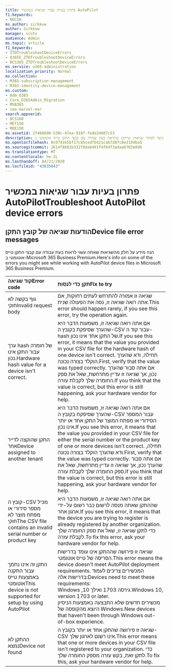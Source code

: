 ```yaml
---
title: פתרון בעיות עבור שגיאות במכשיר AutoPilot
f1.keywords:
- NOCSH
ms.author: sirkkuw
author: Sirkkuw
manager: scotv
audience: Admin
ms.topic: article
f1_keywords:
- ZTDTroubleshootDeviceErrors
- O365E_ZTDTroubleshootDeviceErrors
- BCS365_ZTDTroubleshootDeviceErrors
ms.service: o365-administration
localization_priority: Normal
ms.collection:
- M365-subscription-management
- M365-identity-device-management
ms.custom:
- Adm_O365
- Core_O365Admin_Migration
- MSB365
- seo-marvel-mar
search.appverid:
- BCS160
- MET150
- MOE150
ms.assetid: 1f468690-530c-47ea-918f-fede24607c53
description: למד כיצד לפתור שגיאות שייתכן שתראה בעת עבודה עם קבצי התקן טייס אוטומטי ב-Microsoft 365 Business Premium.
ms.openlocfilehash: 0c0742e5bf17c85cedfb421cabfd87c0e2184ba5
ms.sourcegitcommit: 2614f8b81b332f8dab461f4f64f3adaa6703e0d6
ms.translationtype: MT
ms.contentlocale: he-IL
ms.lasthandoff: 04/21/2020
ms.locfileid: "43635043"
---
```

# <a name="troubleshoot-autopilot-device-errors"></a><span data-ttu-id="81a82-103">פתרון בעיות עבור שגיאות במכשיר AutoPilot</span><span class="sxs-lookup"><span data-stu-id="81a82-103">Troubleshoot AutoPilot device errors</span></span>

## <a name="device-file-error-messages"></a><span data-ttu-id="81a82-104">הודעות שגיאה של קובץ התקן</span><span class="sxs-lookup"><span data-stu-id="81a82-104">Device file error messages</span></span>

<span data-ttu-id="81a82-105">הנה מידע על חלק מהשגיאות שאתה עשוי לראות בעת עבודה עם קבצי התקן טייס אוטומטי ב-Microsoft 365 Business Premium.</span><span class="sxs-lookup"><span data-stu-id="81a82-105">Here's info on some of the errors you might see while working with AutoPilot device files in Microsoft 365 Business Premium.</span></span> 
  
|<span data-ttu-id="81a82-106">**קוד שגיאה**</span><span class="sxs-lookup"><span data-stu-id="81a82-106">**Error code**</span></span>|<span data-ttu-id="81a82-107">**תקן כדי לנסות**</span><span class="sxs-lookup"><span data-stu-id="81a82-107">**Fix to try**</span></span>|
|:-----|:-----|
|<span data-ttu-id="81a82-108">גוף בקשה לא חוקי</span><span class="sxs-lookup"><span data-stu-id="81a82-108">Invalid request body</span></span>  <br/> |<span data-ttu-id="81a82-109">שגיאה זו אמורה להתרחש לעתים רחוקות, אם אתה רואה שגיאה זו, נסה את הפעולה שנית.</span><span class="sxs-lookup"><span data-stu-id="81a82-109">This error should happen rarely, if you see this error, try the operation again.</span></span>  <br/> |
|<span data-ttu-id="81a82-110">ערך hash של חומרה עבור התקן אינו נכון.</span><span class="sxs-lookup"><span data-stu-id="81a82-110">Hardware hash value for a device isn't correct.</span></span>  <br/> |<span data-ttu-id="81a82-111">אם אתה רואה שגיאה זו, משמעות הדבר היא שהערך שסיפקת בקובץ ה-CSV עבור קוד ה-hash של התקן אחד אינו נכון.</span><span class="sxs-lookup"><span data-stu-id="81a82-111">If you see this error, it means that the value you provided in your CSV file for the hardware hash of one device isn't correct.</span></span> <span data-ttu-id="81a82-112">תחילה, ודא שהערך הוקלד בצורה נכונה.</span><span class="sxs-lookup"><span data-stu-id="81a82-112">First, verify that the value was typed correctly.</span></span> <span data-ttu-id="81a82-113">אם אתה סבור שהערך נכון, אך שגיאה זו עדיין מתרחשת, שאל את ספק החומרה שלך לקבלת עזרה.</span><span class="sxs-lookup"><span data-stu-id="81a82-113">If you think that the value is correct, but this error is still happening, ask your hardware vendor for help.</span></span>  <br/> |
|<span data-ttu-id="81a82-114">התקן שהוקצה לדייר אחר</span><span class="sxs-lookup"><span data-stu-id="81a82-114">Device assigned to another tenant</span></span>  <br/> |<span data-ttu-id="81a82-115">אם אתה רואה שגיאה זו, משמעות הדבר היא שהערך שסיפקת בקובץ ה-CSV עבור המספר הסידורי או מפתח המוצר של התקן אחד או יותר אינו נכון.</span><span class="sxs-lookup"><span data-stu-id="81a82-115">If you see this error, it means that the value you provided in your CSV file for either the serial number or the product key of one or more devices isn't correct.</span></span> <span data-ttu-id="81a82-116">תחילה, ודא שהערך הוקלד בצורה נכונה.</span><span class="sxs-lookup"><span data-stu-id="81a82-116">First, verify that the value was typed correctly.</span></span> <span data-ttu-id="81a82-117">אם אתה סבור שהערך נכון, אך שגיאה זו עדיין מתרחשת, שאל את ספק החומרה שלך לקבלת עזרה.</span><span class="sxs-lookup"><span data-stu-id="81a82-117">If you think that the value is correct, but this error is still happening, ask your hardware vendor for help.</span></span>  <br/> |
|<span data-ttu-id="81a82-118">קובץ ה-CSV מכיל מספר סידורי או מפתח מוצר לא חוקי</span><span class="sxs-lookup"><span data-stu-id="81a82-118">The CSV file contains an invalid serial number or product key</span></span>  <br/> |<span data-ttu-id="81a82-119">אם אתה רואה שגיאה זו, משמעות הדבר היא שההתקן שאתה מנסה לרשום כבר רשום על-ידי ארגון אחר.</span><span class="sxs-lookup"><span data-stu-id="81a82-119">If you see this error, it means that the device you are trying to register is already registered by another organization.</span></span> <span data-ttu-id="81a82-120">כדי לתקן שגיאה זו, שאל את ספק החומרה שלך לקבלת עזרה.</span><span class="sxs-lookup"><span data-stu-id="81a82-120">To fix this error, ask your hardware vendor for help.</span></span>  <br/> |
|<span data-ttu-id="81a82-121">התקן זה אינו נתמך עבור התקנה באמצעות טייס אוטומטי</span><span class="sxs-lookup"><span data-stu-id="81a82-121">This device is not supported for setup by using AutoPilot</span></span>  <br/> | <span data-ttu-id="81a82-122">שגיאה זו פירושה שההתקן אינו עומד בדרישות הפריסה של טייס אוטומטי.</span><span class="sxs-lookup"><span data-stu-id="81a82-122">This error means the device doesn't meet AutoPilot deployment requirements.</span></span> <span data-ttu-id="81a82-123">המכשירים צריכים לעמוד בדרישות אלה:</span><span class="sxs-lookup"><span data-stu-id="81a82-123">Devices need to meet these requirements:</span></span>  <br/>  <span data-ttu-id="81a82-124">Windows ,10 גירסה 1703 ואילך.</span><span class="sxs-lookup"><span data-stu-id="81a82-124">Windows 10, version 1703 or later.</span></span>  <br/>  <span data-ttu-id="81a82-125">מכשירים חדשים שלא התבצעה באמצעות הניסיון היוצא מהקופסה של Windows.</span><span class="sxs-lookup"><span data-stu-id="81a82-125">New devices that haven't been through Windows out-of-box experience.</span></span>  <br/> |
|<span data-ttu-id="81a82-126">ההתקן לא נמצא</span><span class="sxs-lookup"><span data-stu-id="81a82-126">Device not found</span></span>  <br/> |<span data-ttu-id="81a82-127">שגיאה זו פירושה שהתקן אחד או יותר בקובץ ה-CSV אינו רשום לארגון שלך.</span><span class="sxs-lookup"><span data-stu-id="81a82-127">This error means that one or more devices in your CSV file isn't registered to your organization.</span></span> <span data-ttu-id="81a82-128">כדי לתקן זאת, בקש עזרה מספק החומרה שלך.</span><span class="sxs-lookup"><span data-stu-id="81a82-128">To fix this, ask your hardware vendor for help.</span></span>  <br/> |
